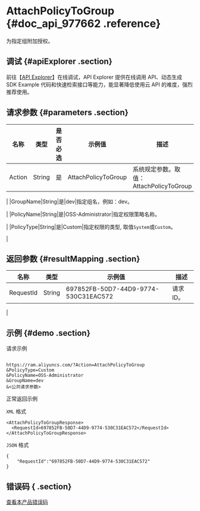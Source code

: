 # AttachPolicyToGroup {#doc_api_977662 .reference}

为指定组附加授权。

## 调试 {#apiExplorer .section}

前往【[API Explorer](https://api.aliyun.com/#product=Ram&api=AttachPolicyToGroup)】在线调试，API Explorer 提供在线调用 API、动态生成 SDK Example 代码和快速检索接口等能力，能显著降低使用云 API 的难度，强烈推荐使用。

## 请求参数 {#parameters .section}

|名称|类型|是否必选|示例值|描述|
|--|--|----|---|--|
|Action|String|是|AttachPolicyToGroup|系统规定参数。取值：AttachPolicyToGroup

 |
|GroupName|String|是|dev|指定组名，例如：dev。

 |
|PolicyName|String|是|OSS-Administrator|指定权限策略名称。

 |
|PolicyType|String|是|Custom|指定权限的类型, 取值`System`或`Custom`。

 |

## 返回参数 {#resultMapping .section}

|名称|类型|示例值|描述|
|--|--|---|--|
|RequestId|String|697852FB-50D7-44D9-9774-530C31EAC572|请求ID。

 |

## 示例 {#demo .section}

请求示例

``` {#request_demo}

https://ram.aliyuncs.com/?Action=AttachPolicyToGroup
&PolicyType=Custom
&PolicyName=OSS-Administrator
&GroupName=dev
&<公共请求参数>

```

正常返回示例

`XML` 格式

``` {#xml_return_success_demo}
<AttachPolicyToGroupResponse>
  <RequestId>697852FB-50D7-44D9-9774-530C31EAC572</RequestId>
</AttachPolicyToGroupResponse>

```

`JSON` 格式

``` {#json_return_success_demo}
{
	"RequestId":"697852FB-50D7-44D9-9774-530C31EAC572"
}
```

## 错误码 { .section}

[查看本产品错误码](https://error-center.aliyun.com/status/product/Ram)

